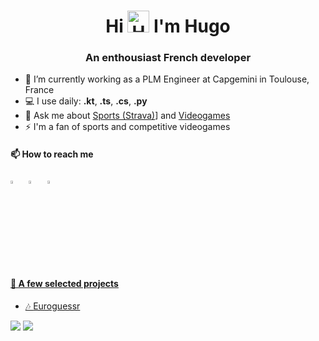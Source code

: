 <h1 align="center">Hi <img src="https://github.com/Hugo-CASTELL/Hugo-CASTELL/assets/100218176/a4f9fcef-bee4-4acb-8103-d146da8b3835" width="35px" alt="Hand waving"> I'm Hugo</h1>

<h3 align="center">An enthousiast French developer</h3>

- 🔭 I’m currently working as a PLM Engineer at Capgemini in Toulouse, France 
- 💻 I use daily: **.kt**, **.ts**, **.cs**, **.py**
- 💬 Ask me about [Sports (Strava)](https://strava.app.link/ekLAiXo53Nb)] and [Videogames](https://steamcommunity.com/id/nuanz/)
- ⚡ I'm a fan of sports and competitive videogames

#### 📫 How to reach me

[<img src="https://img.icons8.com/?size=256&id=ClbD5JTFM7FA&format=png" width="3.5%"/>](https://twitter.com/4_dashes)  &nbsp; [<img src="https://img.icons8.com/color/48/000000/linkedin.png" width="3.5%"/>](https://www.linkedin.com/in/hugo-castell/)  &nbsp; <a href="mailto:hugo.castell@outlook.fr"> <img src="https://img.icons8.com/fluent/48/000000/gmail.png" width="3.5%"/>

#### 👾 A few selected projects 

- 🎶 [Euroguessr](https://github.com/EuroguessrTeam/Euroguessr)

![](https://komarev.com/ghpvc/?username=Hugo-CASTELL&label=Visits&style=for-the-badge) ![](https://img.shields.io/badge/%20NeoVim%20Typer%20-%2357A143.svg?&style=for-the-badge&logo=neovim&logoColor=white&color=blue)
